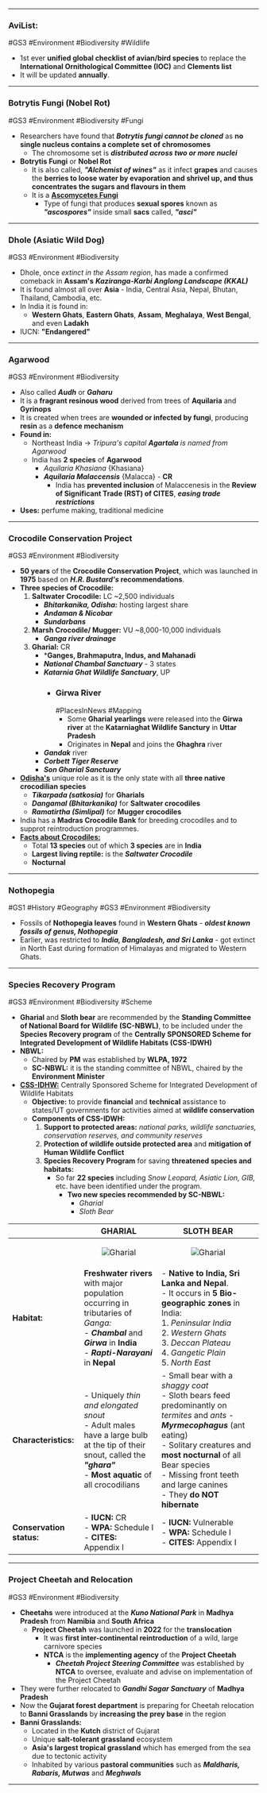 ```table-of-contents
```
---
### AviList:
#GS3 #Environment #Biodiversity #Wildlife
- 1st ever **unified global checklist of avian/bird species** to replace the **International Ornithological Committee (IOC)** and **Clements list**
- It will be updated **annually**.
---
### Botrytis Fungi (Nobel Rot)
#GS3 #Environment #Biodiversity #Fungi
- Researchers have found that ***Botrytis fungi cannot be cloned*** as **no single nucleus contains a complete set of chromosomes**
	- The chromosome set is ***distributed across two or more nuclei***
- **Botrytis Fungi** or **Nobel Rot**
	- It is also called, ***"Alchemist of wines"*** as it infect **grapes** and causes the **berries to loose water by evaporation and shrivel up, and thus concentrates the sugars and flavours in them**
	- It is a <b><u>Ascomycetes Fungi</u></b>
		- Type of fungi that produces **sexual spores** known as ***"ascospores"*** inside small **sacs** called, ***"asci"***
---
### Dhole (Asiatic Wild Dog)
#GS3 #Environment #Biodiversity 
- Dhole, once *extinct in the Assam region*, has made a confirmed comeback in **Assam's** ***Kaziranga-Karbi Anglong Landscape (KKAL)***
- It is found almost all over **Asia** - India, Central Asia, Nepal, Bhutan, Thailand, Cambodia, etc.
- In India it is found in:
	- **Western Ghats**, **Eastern Ghats**, **Assam**, **Meghalaya**, **West Bengal**, and even **Ladakh**
- IUCN: **"Endangered"**
---
### Agarwood
#GS3 #Environment #Biodiversity 
- Also called ***Audh*** or ***Gaharu***
- It is a **fragrant resinous wood** derived from trees of **Aquilaria** and **Gyrinops**
- It is created when trees are **wounded or infected by fungi**, producing **resin** as a **defence mechanism**
- **Found in:**
	- Northeast India -> *Tripura's capital **Agartala** is named from Agarwood*
	- India has **2 species** of **Agarwood**
		- *Aquilaria Khasiana* {Khasiana}
		- ***Aquilaria Malaccensis*** {Malacca} - **CR**
			- India has **prevented inclusion** of Malaccenesis in the **Review of Significant Trade (RST) of CITES**, ***easing trade restrictions***
- **Uses:** perfume making, traditional medicine
---
### Crocodile Conservation Project
#GS3 #Environment #Biodiversity 
- **50 years** of the **Crocodile Conservation Project**, which was launched in **1975** based on ***H.R. Bustard's* recommendations**.
- **Three species of Crocodile:**
	1. **Saltwater Crocodile:** LC ~2,500 individuals
		- ***Bhitarkanika, Odisha:*** hosting largest share
		- ***Andaman & Nicobar***
		- ***Sundarbans***
	2. **Marsh Crocodile/ Mugger:** VU ~8,000-10,000 individuals
		- ***Ganga river drainage***
	3. **Gharial:** CR
		- ***Ganges, Brahmaputra, Indus, and Mahanadi**
		- ***National Chambal Sanctuary*** - 3 states
		- ***Katarnia Ghat Wildlife Sanctuary***, UP
			- ### Girwa River 
			  #PlacesInNews #Mapping 
				- Some **Gharial yearlings** were released into the **Girwa river** at the **Katarniaghat Wildlife Sanctury** in **Uttar Pradesh**
				- Originates in **Nepal** and joins the **Ghaghra** river
		- ***Gandak*** river
		- ***Corbett Tiger Reserve***
		- ***Son Gharial Sanctuary***
- <b><u>Odisha's</u></b> unique role as it is the only state with all **three native crocodilian species**
	- ***Tikarpada (satkosia)*** for **Gharials**
	- ***Dangamal (Bhitarkanika)*** for **Saltwater crocodiles**
	- ***Ramatirtha (Simlipal)*** for **Mugger crocodiles**
- India has a **Madras Crocodile Bank** for breeding crocodiles and to supprot reintroduction programmes.
- <b><u>Facts about Crocodiles:</u></b>
	- Total **13 species** out of which **3 species** are in **India**
	- **Largest living reptile:** is the ***Saltwater Crocodile***
	- **Nocturnal**
---
### Nothopegia
#GS1 #History #Geography #GS3 #Environment #Biodiversity 
- Fossils of **Nothopegia leaves** found in **Western Ghats** - ***oldest known fossils of genus, Nothopegia***
- Earlier, was restricted to ***India, Bangladesh, and Sri Lanka*** - got extinct in North East during formation of Himalayas and migrated to Western Ghats.
---
### Species Recovery Program
#GS3 #Environment #Biodiversity #Scheme 
- **Gharial** and **Sloth bear** are recommended by the **Standing Committee of National Board for Wildlife (SC-NBWL)**, to be included under the **Species Recovery program** of the **Centrally SPONSORED Scheme for Integrated Development of Wildlife Habitats (CSS-IDWH)**
- **NBWL:**
	- Chaired by **PM** was established by **WLPA, 1972**
	- **SC-NBWL:** it is the standing committee of NBWL, chaired by the **Environment Minister**
- <b><u>CSS-IDHW:</u></b> Centrally Sponsored Scheme for Integrated Development of Wildlife Habitats
	- **Objective:** to provide **financial** and **technical** assistance to states/UT governments for activities aimed at **wildlife conservation**
	- **Components of CSS-IDWH:**
		1. **Support to protected areas:** *national parks, wildlife sanctuaries, conservation reserves, and community reserves*
		2. **Protection of wildlife outside protected area** and **mitigation of Human Wildlife Conflict**
		3. **Species Recovery Program** for saving **threatened species and habitats:**
			- So far **22 species** including *Snow Leopard, Asiatic Lion, GIB,* etc. have been identified under the program.
				- **Two new species recommended by SC-NBWL:**
					- *Gharial*
					- *Sloth Bear*

|                          | **GHARIAL**                                                                                                                                                              | **SLOTH BEAR**                                                                                                                                                                                                                                                                 |
| ------------------------ | ------------------------------------------------------------------------------------------------------------------------------------------------------------------------ | ------------------------------------------------------------------------------------------------------------------------------------------------------------------------------------------------------------------------------------------------------------------------------ |
|                          | <p align="center"><img src="https://upload.wikimedia.org/wikipedia/commons/thumb/a/ae/Gharial_san_diego.jpg/960px-Gharial_san_diego.jpg" alt="Gharial" alt = "250"/></p> | <p align="center"><img src="https://res.cloudinary.com/roundglass/image/upload/v1615456530/roundglass/daroji-sloth-bear-mother-cub-frontal-akshay-manwani_izkmcz.jpg" alt="Gharial" alt = "200"/></p>                                                                          |
| **Habitat:**             | **Freshwater rivers** with major population occurring in tributaries of *Ganga:*<br>- ***Chambal*** and ***Girwa*** in **India**<br>- ***Rapti-Narayani*** in **Nepal**  | - **Native to India, Sri Lanka and Nepal**.<br>- It occurs in **5 Bio-geographic zones** in India:<br>1. *Peninsular India*<br>2. *Western Ghats*<br>3. *Deccan Plateau*<br>4. *Gangetic Plain*<br>5. *North East*                                                             |
| **Characteristics:**     | - Uniquely *thin and elongated snout*<br>- Adult males have a large bulb at the tip of their snout, called the ***"ghara"***<br>- **Most aquatic** of all crocodilians   | - Small bear with a *shaggy coat*<br>- Sloth bears feed predominantly on *termites* and *ants* - ***Myrmecophagus*** (ant eating)<br>- Solitary creatures and **most nocturnal** of all Bear species<br>- Missing front teeth and large canines<br>- They **do NOT hibernate** |
| **Conservation status:** | - **IUCN:** CR<br>- **WPA:** Schedule I<br>- **CITES:** Appendix I                                                                                                       | - **IUCN:** Vulnerable<br>- **WPA:** Schedule I<br>- **CITES:** Appendix I                                                                                                                                                                                                     |

---
### Project Cheetah and Relocation
#GS3 #Environment #Biodiversity 
- **Cheetahs** were introduced at the ***Kuno National Park*** in **Madhya Pradesh** from **Namibia** and **South Africa**
	- **Project Cheetah** was launched in **2022** for the **translocation**
		- It was **first inter-continental reintroduction** of a wild, large carnivore species
		- **NTCA** is the **implementing agency** of the **Project Cheetah**
			- ***Cheetah Project Steering Committee*** was established by **NTCA** to oversee, evaluate and advise on implementation of the Project Cheetah
- They were further relocated to ***Gandhi Sagar Sanctuary*** of **Madhya Pradesh**
- Now the **Gujarat forest department** is preparing for Cheetah relocation to **Banni Grasslands** by **increasing the prey base** in the region
- **Banni Grasslands:**
	- Located in the **Kutch** district of Gujarat
	- Unique **salt-tolerant grassland** ecosystem
	- **Asia's largest tropical grassland** which has emerged from the sea due to tectonic activity
	- Inhabited by various **pastoral communities** such as ***Maldharis, Rabaris, Mutwas*** and ***Meghwals***
---
